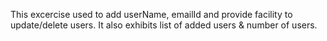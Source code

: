 This excercise used to add userName, emailId and provide facility to update/delete users.
It also exhibits list of added users & number of users.
